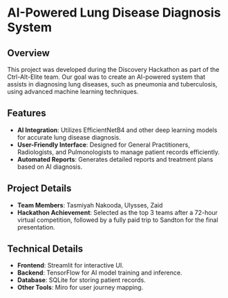 # AI-Powered Lung Disease Diagnosis System

## Overview
This project was developed during the Discovery Hackathon as part of the Ctrl-Alt-Elite team. Our goal was to create an AI-powered system that assists in diagnosing lung diseases, such as pneumonia and tuberculosis, using advanced machine learning techniques.

## Features
- **AI Integration**: Utilizes EfficientNetB4 and other deep learning models for accurate lung disease diagnosis.
- **User-Friendly Interface**: Designed for General Practitioners, Radiologists, and Pulmonologists to manage patient records efficiently.
- **Automated Reports**: Generates detailed reports and treatment plans based on AI diagnosis.

## Project Details
- **Team Members**: Tasmiyah Nakooda, Ulysses, Zaid
- **Hackathon Achievement**: Selected as the top 3 teams after a 72-hour virtual competition, followed by a fully paid trip to Sandton for the final presentation.

## Technical Details
- **Frontend**: Streamlit for interactive UI.
- **Backend**: TensorFlow for AI model training and inference.
- **Database**: SQLite for storing patient records.
- **Other Tools**: Miro for user journey mapping.
